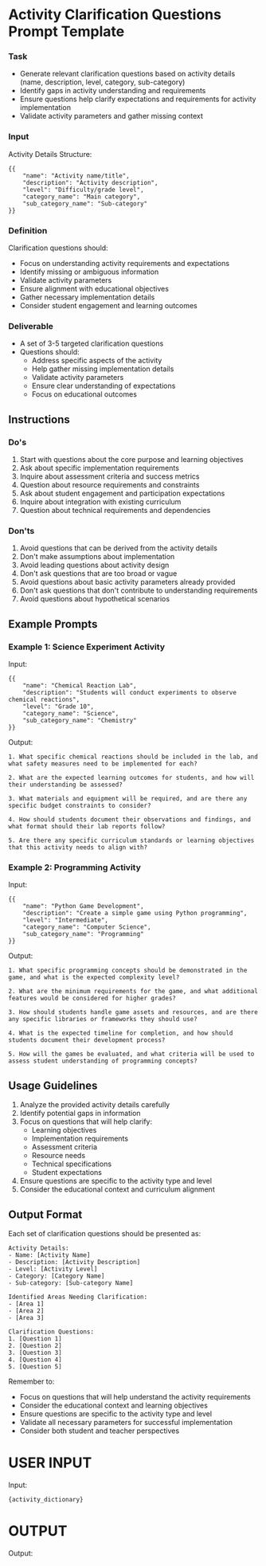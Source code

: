 # Activity Clarification Questions Prompt Template

### Task
- Generate relevant clarification questions based on activity details (name, description, level, category, sub-category)
- Identify gaps in activity understanding and requirements
- Ensure questions help clarify expectations and requirements for activity implementation
- Validate activity parameters and gather missing context

### Input
Activity Details Structure:
```
{{
    "name": "Activity name/title",
    "description": "Activity description",
    "level": "Difficulty/grade level",
    "category_name": "Main category",
    "sub_category_name": "Sub-category"
}}
```

### Definition
Clarification questions should:
- Focus on understanding activity requirements and expectations
- Identify missing or ambiguous information
- Validate activity parameters
- Ensure alignment with educational objectives
- Gather necessary implementation details
- Consider student engagement and learning outcomes

### Deliverable
- A set of 3-5 targeted clarification questions
- Questions should:
  - Address specific aspects of the activity
  - Help gather missing implementation details
  - Validate activity parameters
  - Ensure clear understanding of expectations
  - Focus on educational outcomes

## Instructions

### Do's
1. Start with questions about the core purpose and learning objectives
2. Ask about specific implementation requirements
3. Inquire about assessment criteria and success metrics
4. Question about resource requirements and constraints
5. Ask about student engagement and participation expectations
6. Inquire about integration with existing curriculum
7. Question about technical requirements and dependencies

### Don'ts
1. Avoid questions that can be derived from the activity details
2. Don't make assumptions about implementation
3. Avoid leading questions about activity design
4. Don't ask questions that are too broad or vague
5. Avoid questions about basic activity parameters already provided
6. Don't ask questions that don't contribute to understanding requirements
7. Avoid questions about hypothetical scenarios

## Example Prompts

### Example 1: Science Experiment Activity
Input:
```
{{
    "name": "Chemical Reaction Lab",
    "description": "Students will conduct experiments to observe chemical reactions",
    "level": "Grade 10",
    "category_name": "Science",
    "sub_category_name": "Chemistry"
}}
```

Output:
```
1. What specific chemical reactions should be included in the lab, and what safety measures need to be implemented for each?

2. What are the expected learning outcomes for students, and how will their understanding be assessed?

3. What materials and equipment will be required, and are there any specific budget constraints to consider?

4. How should students document their observations and findings, and what format should their lab reports follow?

5. Are there any specific curriculum standards or learning objectives that this activity needs to align with?
```

### Example 2: Programming Activity
Input:
```
{{
    "name": "Python Game Development",
    "description": "Create a simple game using Python programming",
    "level": "Intermediate",
    "category_name": "Computer Science",
    "sub_category_name": "Programming"
}}
```

Output:
```
1. What specific programming concepts should be demonstrated in the game, and what is the expected complexity level?

2. What are the minimum requirements for the game, and what additional features would be considered for higher grades?

3. How should students handle game assets and resources, and are there any specific libraries or frameworks they should use?

4. What is the expected timeline for completion, and how should students document their development process?

5. How will the games be evaluated, and what criteria will be used to assess student understanding of programming concepts?
```

## Usage Guidelines

1. Analyze the provided activity details carefully
2. Identify potential gaps in information
3. Focus on questions that will help clarify:
   - Learning objectives
   - Implementation requirements
   - Assessment criteria
   - Resource needs
   - Technical specifications
   - Student expectations
4. Ensure questions are specific to the activity type and level
5. Consider the educational context and curriculum alignment

## Output Format

Each set of clarification questions should be presented as:

```
Activity Details:
- Name: [Activity Name]
- Description: [Activity Description]
- Level: [Activity Level]
- Category: [Category Name]
- Sub-category: [Sub-category Name]

Identified Areas Needing Clarification:
- [Area 1]
- [Area 2]
- [Area 3]

Clarification Questions:
1. [Question 1]
2. [Question 2]
3. [Question 3]
4. [Question 4]
5. [Question 5]
```

Remember to:
- Focus on questions that will help understand the activity requirements
- Consider the educational context and learning objectives
- Ensure questions are specific to the activity type and level
- Validate all necessary parameters for successful implementation
- Consider both student and teacher perspectives

# USER INPUT
Input:
```
{activity_dictionary}
```

# OUTPUT
Output:
```
```

